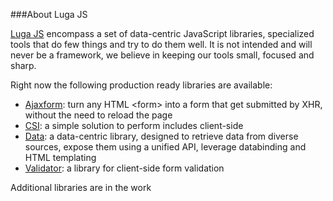 ###About Luga JS

<a href="http://massimocorner.com/lugajs/docs/">Luga JS</a> encompass a set of data-centric JavaScript libraries, specialized tools that do few things and try to do them well.
It is not intended and will never be a framework, we believe in keeping our tools small, focused and sharp.

Right now the following production ready libraries are available:
<ul>
	<li>
		<a href="http://massimocorner.com/lugajs/docs/ajaxform/docs/index.htm" title="Submit forms without page reloads">Ajaxform</a>: turn any HTML &lt;form&gt; into a form that get submitted by XHR, without the need to reload the page
	</li>
	<li>
		<a href="http://massimocorner.com/lugajs/docs/csi/docs/index.htm" title="Client-side include">CSI</a>: a simple solution to perform includes client-side
	</li>
	<li>
		<a href="http://massimocorner.com/lugajs/docs/data/docs/index.htm" title="Data, binding and HTML templating">Data</a>: a data-centric library, designed to retrieve data from diverse sources, expose them using a unified API, leverage databinding and HTML templating
	</li>
	<li>
		<a href="http://massimocorner.com/lugajs/docs/validator/docs/index.htm" title="Client-side form validation">Validator</a>: a library for client-side form validation
	</li>
</ul> 

Additional libraries are in the work
